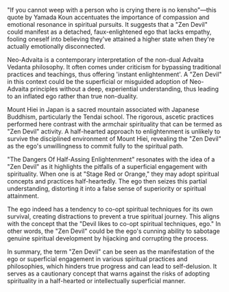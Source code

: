 "If you cannot weep with a person who is crying there is no kensho"—this quote by Yamada Koun accentuates the importance of compassion and emotional resonance in spiritual pursuits. It suggests that a "Zen Devil" could manifest as a detached, faux-enlightened ego that lacks empathy, fooling oneself into believing they've attained a higher state when they're actually emotionally disconnected.

Neo-Advaita is a contemporary interpretation of the non-dual Advaita Vedanta philosophy. It often comes under criticism for bypassing traditional practices and teachings, thus offering 'instant enlightenment'. A "Zen Devil" in this context could be the superficial or misguided adoption of Neo-Advaita principles without a deep, experiential understanding, thus leading to an inflated ego rather than true non-duality.

Mount Hiei in Japan is a sacred mountain associated with Japanese Buddhism, particularly the Tendai school. The rigorous, ascetic practices performed here contrast with the armchair spirituality that can be termed as "Zen Devil" activity. A half-hearted approach to enlightenment is unlikely to survive the disciplined environment of Mount Hiei, revealing the "Zen Devil" as the ego's unwillingness to commit fully to the spiritual path.

"The Dangers Of Half-Assing Enlightenment" resonates with the idea of a "Zen Devil" as it highlights the pitfalls of a superficial engagement with spirituality. When one is at "Stage Red or Orange," they may adopt spiritual concepts and practices half-heartedly. The ego then seizes this partial understanding, distorting it into a false sense of superiority or spiritual attainment.

The ego indeed has a tendency to co-opt spiritual techniques for its own survival, creating distractions to prevent a true spiritual journey. This aligns with the concept that the "Devil likes to co-opt spiritual techniques, ego." In other words, the "Zen Devil" could be the ego's cunning ability to sabotage genuine spiritual development by hijacking and corrupting the process.

In summary, the term "Zen Devil" can be seen as the manifestation of the ego or superficial engagement in various spiritual practices and philosophies, which hinders true progress and can lead to self-delusion. It serves as a cautionary concept that warns against the risks of adopting spirituality in a half-hearted or intellectually superficial manner.


